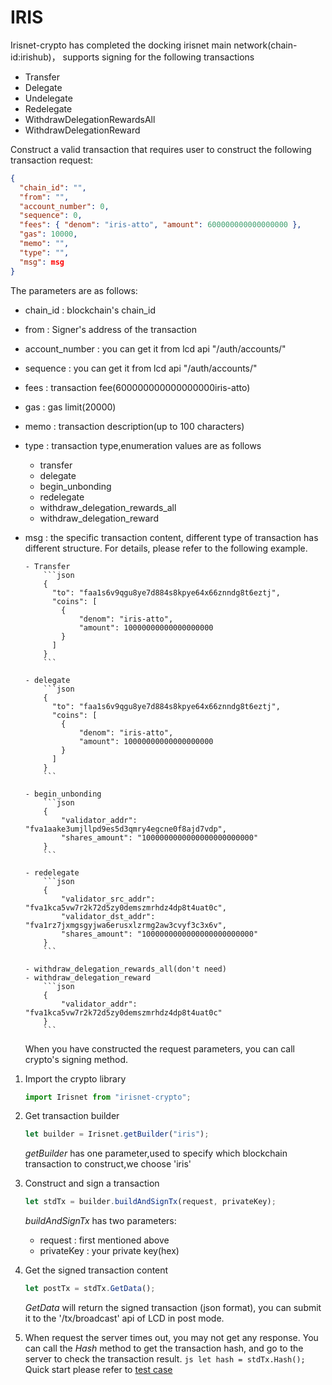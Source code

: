 # IRIS

Irisnet-crypto has completed the docking irisnet main network(chain-id:irishub)， supports signing for the following transactions

- Transfer
- Delegate
- Undelegate
- Redelegate
- WithdrawDelegationRewardsAll
- WithdrawDelegationReward

Construct a valid transaction that requires user to construct the following transaction request:

```json
{
  "chain_id": "",
  "from": "",
  "account_number": 0,
  "sequence": 0,
  "fees": { "denom": "iris-atto", "amount": 600000000000000000 },
  "gas": 10000,
  "memo": "",
  "type": "",
  "msg": msg
}
```

The parameters are as follows:

- chain_id : blockchain's chain_id
- from : Signer's address of the transaction
- account_number : you can get it from lcd api "/auth/accounts/"
- sequence : you can get it from lcd api "/auth/accounts/"
- fees : transaction fee(600000000000000000iris-atto)
- gas : gas limit(20000)
- memo : transaction description(up to 100 characters)
- type : transaction type,enumeration values are as follows
  - transfer
  - delegate
  - begin_unbonding
  - redelegate
  - withdraw_delegation_rewards_all
  - withdraw_delegation_reward
- msg : the specific transaction content, different type of transaction has different structure. For details, please refer to the following example.

      - Transfer
          ```json
          {
            "to": "faa1s6v9qgu8ye7d884s8kpye64x66znndg8t6eztj",
            "coins": [
              {
                  "denom": "iris-atto",
                  "amount": 10000000000000000000
              }
            ]
          }
          ```

      - delegate
          ```json
          {
            "to": "faa1s6v9qgu8ye7d884s8kpye64x66znndg8t6eztj",
            "coins": [
              {
                  "denom": "iris-atto",
                  "amount": 10000000000000000000
              }
            ]
          }
          ```

      - begin_unbonding
          ```json
          {
              "validator_addr": "fva1aake3umjllpd9es5d3qmry4egcne0f8ajd7vdp",
              "shares_amount": "1000000000000000000000000"
          }
          ```

      - redelegate
          ```json
          {
              "validator_src_addr": "fva1kca5vw7r2k72d5zy0demszmrhdz4dp8t4uat0c",
              "validator_dst_addr": "fva1rz7jxmgsgyjwa6erusxlzrmg2aw3cvyf3c3x6v",
              "shares_amount": "1000000000000000000000000"
          }
          ```

      - withdraw_delegation_rewards_all(don't need)
      - withdraw_delegation_reward
          ```json
          {
              "validator_addr": "fva1kca5vw7r2k72d5zy0demszmrhdz4dp8t4uat0c"
          }
          ```

  When you have constructed the request parameters, you can call crypto's signing method.

1. Import the crypto library
   ```js
   import Irisnet from "irisnet-crypto";
   ```
2. Get transaction builder

   ```js
   let builder = Irisnet.getBuilder("iris");
   ```

   _getBuilder_ has one parameter,used to specify which blockchain transaction to construct,we choose 'iris'

3. Construct and sign a transaction

   ```js
   let stdTx = builder.buildAndSignTx(request, privateKey);
   ```

   _buildAndSignTx_ has two parameters:

   - request : first mentioned above
   - privateKey : your private key(hex)

4. Get the signed transaction content

   ```js
   let postTx = stdTx.GetData();
   ```

   _GetData_ will return the signed transaction (json format), you can submit it to the '/tx/broadcast' api of LCD in post mode.

5. When request the server times out, you may not get any response. You can call the _Hash_ method to get the transaction hash, and go to the server to check the transaction result.
   `js let hash = stdTx.Hash();`
   Quick start please refer to [test case](../test/test_tx_iris.js)
